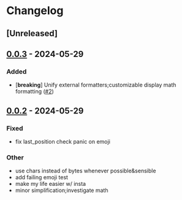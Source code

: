 # Changelog

## [Unreleased]

## [0.0.3](https://github.com/SichangHe/fmtm_ytmimi_markdown_fmt/compare/v0.0.2...v0.0.3) - 2024-05-29

### Added
- [**breaking**] Unify external formatters;customizable display math formatting ([#2](https://github.com/SichangHe/fmtm_ytmimi_markdown_fmt/pull/2))

## [0.0.2](https://github.com/SichangHe/fmtm_ytmimi_markdown_fmt/compare/v0.0.1...v0.0.2) - 2024-05-29

### Fixed
- fix last_position check panic on emoji

### Other
- use chars instead of bytes whenever possible&sensible
- add failing emoji test
- make my life easier w/ insta
- minor simplification;investigate math
